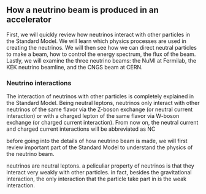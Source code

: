 ## How a neutrino beam is produced in an accelerator

First, we will quickly review how neutrinos interact with other particles in the Standard Model. We will learn which physics processes are used in creating the neutrinos. We will then see how we can direct neutral particles to make a beam, how to control the energy spectrum, the flux of the beam. Lastly, we will examine the three neutrino beams: the NuMI at Fermilab, the KEK neutrino beamline, and the CNGS beam at CERN.

### Neutrino interactions

The interaction of neutrinos with other particles is completely explained in the Standard Model. Being neutral leptons, neutrinos only interact with other neutrinos of the same flavor via the Z-boson exchange (or neutral current interaction) or with a charged lepton of the same flavor via W-boson exchange (or charged current interaction). From now on, the neutral current and charged current interactions will be abbreviated as NC

before going into the details of how neutrino beam is made, we will first review important part of the Standard Model to understand the physics of the neutrino beam. 

neutrinos are neutral leptons. a peliculiar property of neutrinos is that they interact very weakly with other particles. in fact, besides the gravitational interaction, the only interaction that the particle take part in is the weak interaction.
